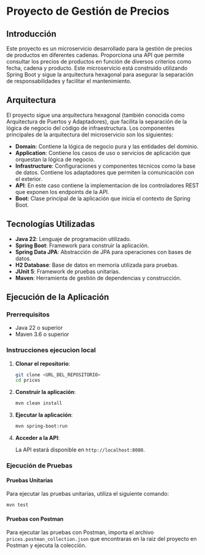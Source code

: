 # Proyecto de Gestión de Precios

## Introducción

Este proyecto es un microservicio desarrollado para la gestión de precios de productos en diferentes cadenas.
Proporciona una API que permite consultar los precios de productos en función de diversos criterios como fecha, cadena y producto. 
Este microservicio está construido utilizando Spring Boot y sigue la arquitectura hexagonal para asegurar la separación de responsabilidades y facilitar el mantenimiento.

## Arquitectura

El proyecto sigue una arquitectura hexagonal (también conocida como Arquitectura de Puertos y Adaptadores), 
que facilita la separación de la lógica de negocio del código de infraestructura. 
Los componentes principales de la arquitectura del microservicio son los siguientes:

- **Domain**: Contiene la lógica de negocio pura y las entidades del dominio.
- **Application**: Contiene los casos de uso o servicios de aplicación que orquestan la lógica de negocio.
- **Infrastructure**: Configuraciones y componentes técnicos como la base de datos. Contiene los adaptadores que permiten la comunicación con el exterior.
- **API**: En este caso contiene la implementacion de los controladores REST que exponen los endpoints de la API.
- **Boot**: Clase principal de la aplicación que inicia el contexto de Spring Boot.

## Tecnologías Utilizadas

- **Java 22**: Lenguaje de programación utilizado.
- **Spring Boot**: Framework para construir la aplicación.
- **Spring Data JPA**: Abstracción de JPA para operaciones con bases de datos.
- **H2 Database**: Base de datos en memoria utilizada para pruebas.
- **JUnit 5**: Framework de pruebas unitarias.
- **Maven**: Herramienta de gestión de dependencias y construcción.

## Ejecución de la Aplicación

### Prerrequisitos

- Java 22 o superior
- Maven 3.6 o superior

### Instrucciones ejecucion local

1. **Clonar el repositorio**:

    ```sh
    git clone <URL_DEL_REPOSITORIO>
    cd prices
    ```

2. **Construir la aplicación**:

    ```sh
    mvn clean install
    ```

3. **Ejecutar la aplicación**:

    ```sh
    mvn spring-boot:run
    ```

4. **Acceder a la API**:

   La API estará disponible en `http://localhost:8080`.

### Ejecución de Pruebas

#### Pruebas Unitarias

Para ejecutar las pruebas unitarias, utiliza el siguiente comando:

```sh
mvn test
```

#### Pruebas con Postman

Para ejecutar las pruebas con Postman, importa el archivo `prices.postman_collection.json` 
que encontraras en la raiz del proyecto en Postman y ejecuta la colección.

